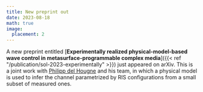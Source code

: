 ```yaml
---
title: New preprint out
date: 2023-08-18
math: true
image:
  placement: 2
---
```


A new preprint entitled [**Experimentally realized physical-model-based wave control in metasurface-programmable complex media**]({{< ref "/publication/sol-2023-experimentally" >}}) just appeared on arXiv. This is a joint work with [Philipp del Hougne](https://sites.google.com/view/pdelhougne/home) and his team, in which a physical model is used to infer the channel parametrized by RIS configurations from a small subset of measured ones.
